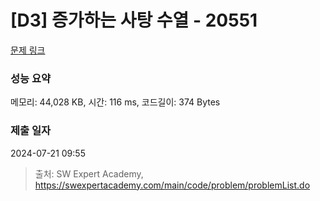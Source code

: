 # [D3] 증가하는 사탕 수열 - 20551 

[문제 링크](https://swexpertacademy.com/main/code/problem/problemDetail.do?contestProbId=AY4XhKTKU0IDFARM) 

### 성능 요약

메모리: 44,028 KB, 시간: 116 ms, 코드길이: 374 Bytes

### 제출 일자

2024-07-21 09:55



> 출처: SW Expert Academy, https://swexpertacademy.com/main/code/problem/problemList.do